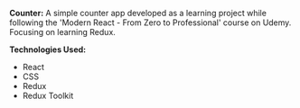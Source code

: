 <b>Counter:</b> A simple counter app developed as a learning project while following the 'Modern React - From Zero to Professional' course on Udemy. Focusing on learning Redux.

<b>Technologies Used:</b>

<ul>
  <li>React</li>
  <li>CSS</li>
  <li>Redux</li>
  <li>Redux Toolkit</li>
</ul>
